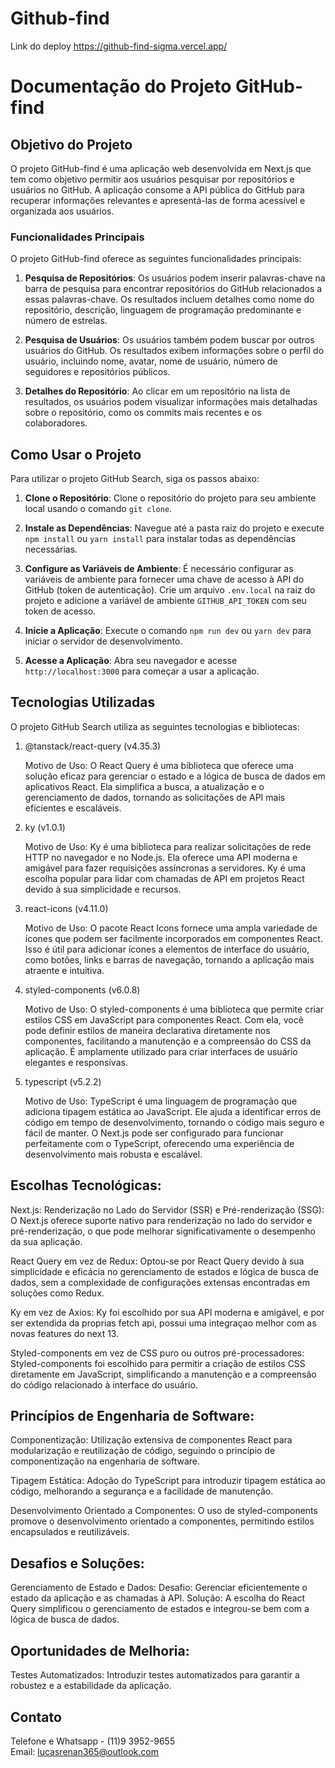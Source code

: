 # Github-find

Link do deploy https://github-find-sigma.vercel.app/

# Documentação do Projeto GitHub-find

## Objetivo do Projeto

O projeto GitHub-find é uma aplicação web desenvolvida em Next.js que tem como objetivo permitir aos usuários pesquisar por repositórios e usuários no GitHub. A aplicação consome a API pública do GitHub para recuperar informações relevantes e apresentá-las de forma acessível e organizada aos usuários.

### Funcionalidades Principais

O projeto GitHub-find oferece as seguintes funcionalidades principais:

1. **Pesquisa de Repositórios**: Os usuários podem inserir palavras-chave na barra de pesquisa para encontrar repositórios do GitHub relacionados a essas palavras-chave. Os resultados incluem detalhes como nome do repositório, descrição, linguagem de programação predominante e número de estrelas.

2. **Pesquisa de Usuários**: Os usuários também podem buscar por outros usuários do GitHub. Os resultados exibem informações sobre o perfil do usuário, incluindo nome, avatar, nome de usuário, número de seguidores e repositórios públicos.

3. **Detalhes do Repositório**: Ao clicar em um repositório na lista de resultados, os usuários podem visualizar informações mais detalhadas sobre o repositório, como os commits mais recentes e os colaboradores.



## Como Usar o Projeto

Para utilizar o projeto GitHub Search, siga os passos abaixo:

1. **Clone o Repositório**: Clone o repositório do projeto para seu ambiente local usando o comando `git clone`.

2. **Instale as Dependências**: Navegue até a pasta raiz do projeto e execute `npm install` ou `yarn install` para instalar todas as dependências necessárias.

3. **Configure as Variáveis de Ambiente**: É necessário configurar as variáveis de ambiente para fornecer uma chave de acesso à API do GitHub (token de autenticação). Crie um arquivo `.env.local` na raiz do projeto e adicione a variável de ambiente `GITHUB_API_TOKEN` com seu token de acesso.

4. **Inicie a Aplicação**: Execute o comando `npm run dev` ou `yarn dev` para iniciar o servidor de desenvolvimento.

5. **Acesse a Aplicação**: Abra seu navegador e acesse `http://localhost:3000` para começar a usar a aplicação.

## Tecnologias Utilizadas

O projeto GitHub Search utiliza as seguintes tecnologias e bibliotecas:

1. @tanstack/react-query (v4.35.3)

    Motivo de Uso: O React Query é uma biblioteca que oferece uma solução eficaz para gerenciar o estado e a lógica de busca de dados em aplicativos React. Ela simplifica a busca, a atualização e o gerenciamento de dados, tornando as solicitações de API mais eficientes e escaláveis.

2. ky (v1.0.1)

    Motivo de Uso: Ky é uma biblioteca para realizar solicitações de rede HTTP no navegador e no Node.js. Ela oferece uma API moderna e amigável para fazer requisições assíncronas a servidores. Ky é uma escolha popular para lidar com chamadas de API em projetos React devido à sua simplicidade e recursos.

3. react-icons (v4.11.0)

    Motivo de Uso: O pacote React Icons fornece uma ampla variedade de ícones que podem ser facilmente incorporados em componentes React. Isso é útil para adicionar ícones a elementos de interface do usuário, como botões, links e barras de navegação, tornando a aplicação mais atraente e intuitiva.

4. styled-components (v6.0.8)

    Motivo de Uso: O styled-components é uma biblioteca que permite criar estilos CSS em JavaScript para componentes React. Com ela, você pode definir estilos de maneira declarativa diretamente nos componentes, facilitando a manutenção e a compreensão do CSS da aplicação. É amplamente utilizado para criar interfaces de usuário elegantes e responsivas.

5. typescript (v5.2.2)

    Motivo de Uso: TypeScript é uma linguagem de programação que adiciona tipagem estática ao JavaScript. Ele ajuda a identificar erros de código em tempo de desenvolvimento, tornando o código mais seguro e fácil de manter. O Next.js pode ser configurado para funcionar perfeitamente com o TypeScript, oferecendo uma experiência de desenvolvimento mais robusta e escalável.


## Escolhas Tecnológicas:
Next.js:
Renderização no Lado do Servidor (SSR) e Pré-renderização (SSG): O Next.js oferece suporte nativo para renderização no lado do servidor e pré-renderização, o que pode melhorar significativamente o desempenho da sua aplicação.

React Query em vez de Redux:
    Optou-se por React Query devido à sua simplicidade e eficácia no gerenciamento de estados e lógica de busca de dados, sem a complexidade de configurações extensas encontradas em soluções como Redux.

Ky em vez de Axios:
    Ky foi escolhido por sua API moderna e amigável, e por ser extendida da proprias fetch api, possui uma integraçao melhor com as novas features do next 13.

Styled-components em vez de CSS puro ou outros pré-processadores:
    Styled-components foi escolhido para permitir a criação de estilos CSS diretamente em JavaScript, simplificando a manutenção e a compreensão do código relacionado à interface do usuário.
    
## Princípios de Engenharia de Software:

Componentização:
    Utilização extensiva de componentes React para modularização e reutilização de código, seguindo o princípio de componentização na engenharia de software.

Tipagem Estática:
    Adoção do TypeScript para introduzir tipagem estática ao código, melhorando a segurança e a facilidade de manutenção.

Desenvolvimento Orientado a Componentes:
    O uso de styled-components promove o desenvolvimento orientado a componentes, permitindo estilos encapsulados e reutilizáveis.
    

## Desafios e Soluções:
Gerenciamento de Estado e Dados:
    Desafio: Gerenciar eficientemente o estado da aplicação e as chamadas à API.
    Solução: A escolha do React Query simplificou o gerenciamento de estados e integrou-se bem com a lógica de busca de dados.  

## Oportunidades de Melhoria:

Testes Automatizados:
    Introduzir testes automatizados para garantir a robustez e a estabilidade da aplicação.      
    

## Contato

Telefone e Whatsapp - (11)9 3952-9655 <br />
Email: lucasrenan365@outlook.com
